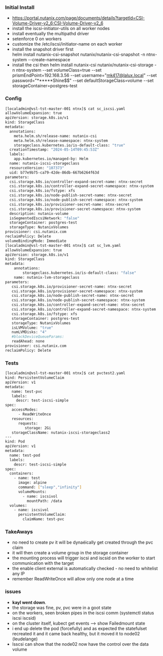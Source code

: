 ### Initial Install  
* https://portal.nutanix.com/page/documents/details?targetId=CSI-Volume-Driver-v2_6:CSI-Volume-Driver-v2_6
* install the iscsi-initiator-utils on all worker nodes  
* install eventually the multipathd driver  
* setenforce 0 on workers  
* customize the /etc/iscsi/initiator-name on each worker  
* install the snapshot driver first  
   helm install nutanix-csi-snapshot nutanix/nutanix-csi-snapshot -n ntnx-system --create-namespace  
* install the csi then
   helm install nutanix-csi nutanix/nutanix-csi-storage -n ntnx-system --set volumeClass=true --set prismEndPoint=192.168.3.56 --set username="mk417@lalux.local" --set password="******Shine\$\$" --set defaultStorageClass=volume --set storageContainer=postgres-test
  
### Config
```bash
[localadmin@vsl-tst-master-001 ntnx]$ cat sc_iscsi.yaml
allowVolumeExpansion: true
apiVersion: storage.k8s.io/v1
kind: StorageClass
metadata:
  annotations:
    meta.helm.sh/release-name: nutanix-csi
    meta.helm.sh/release-namespace: ntnx-system
    storageclass.kubernetes.io/is-default-class: "true"
  creationTimestamp: "2024-05-14T09:45:53Z"
  labels:
    app.kubernetes.io/managed-by: Helm
  name: nutanix-iscsi-storageclass
  resourceVersion: "107373"
  uid: b77e9b75-ca79-42de-86db-667b6264f63d
parameters:
  csi.storage.k8s.io/controller-expand-secret-name: ntnx-secret
  csi.storage.k8s.io/controller-expand-secret-namespace: ntnx-system
  csi.storage.k8s.io/fstype: xfs
  csi.storage.k8s.io/node-publish-secret-name: ntnx-secret
  csi.storage.k8s.io/node-publish-secret-namespace: ntnx-system
  csi.storage.k8s.io/provisioner-secret-name: ntnx-secret
  csi.storage.k8s.io/provisioner-secret-namespace: ntnx-system
  description: nutanix-volume
  isSegmentedIscsiNetwork: "false"
  storageContainer: postgres-test
  storageType: NutanixVolumes
provisioner: csi.nutanix.com
reclaimPolicy: Delete
volumeBindingMode: Immediate
[localadmin@vsl-tst-master-001 ntnx]$ cat sc_lvm.yaml
allowVolumeExpansion: true
apiVersion: storage.k8s.io/v1
kind: StorageClass
metadata:
    annotations:
        storageclass.kubernetes.io/is-default-class: "false"
    name: nutanix-lvm-storageclass
parameters:
   csi.storage.k8s.io/provisioner-secret-name: ntnx-secret
   csi.storage.k8s.io/provisioner-secret-namespace: ntnx-system
   csi.storage.k8s.io/node-publish-secret-name: ntnx-secret
   csi.storage.k8s.io/node-publish-secret-namespace: ntnx-system
   csi.storage.k8s.io/controller-expand-secret-name: ntnx-secret
   csi.storage.k8s.io/controller-expand-secret-namespace: ntnx-system
   csi.storage.k8s.io/fstype: xfs
   storageContainer: postgres-test
   storageType: NutanixVolumes
   isLVMVolume: "true"
   numLVMDisks: "4"
   #blockDeviceQueueParams:
   readAhead: none
provisioner: csi.nutanix.com
reclaimPolicy: Delete
```  
### Tests
```bash
[localadmin@vsl-tst-master-001 ntnx]$ cat pvctest2.yaml
kind: PersistentVolumeClaim
apiVersion: v1
metadata:
   name: test-pvc
   labels:
     descr: test-iscsi-simple
spec:
   accessModes:
      - ReadWriteOnce
   resources:
      requests:
         storage: 2Gi
   storageClassName: nutanix-iscsi-storageclass2
---
kind: Pod
apiVersion: v1
metadata:
  name: test-pod
  labels:
    descr: test-iscsi-simple
spec:
  containers:
    - name: test
      image: alpine
      command: ["sleep","infinity"]
      volumeMounts:
        - name: iscsivol
          mountPath: /data
  volumes:
    - name: iscsivol
      persistentVolumeClaim:
        claimName: test-pvc

```
### TakeAways 
* no need to create pv it will be dynaéically get created through the pvc claim
* it will then create a volume group in the storage container
* the mounting process will trigger iscsi and iscsid on the worker to start communication with the target
* the enable client external is automatically checked - no need to whitelist any IP
* remember ReadWriteOnce will allow only one node at a time

### issues
* **kayl went down**.
* the storage was fine, pv, pvc were in a goot state
* on the workers, seen broken pipes in the iscsi comm (systemctl status iscsi iscsid)
* on the cluster itself, kubect get events --> show Failedmount state
* i end up delete the pod (forcefully) and as expected the statefulset recreated it and it came back healthy, but it moved it to node02 (leudelange)
* lsscsi can show that the node02 now have the control over the data volume
  
